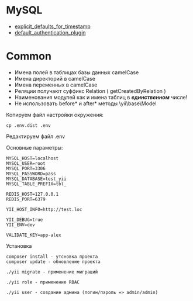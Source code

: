 MySQL
=====

* [explicit_defaults_for_timestamp](https://dev.mysql.com/doc/refman/5.7/en/server-system-variables.html#sysvar_explicit_defaults_for_timestamp)
* [default_authentication_plugin](https://dev.mysql.com/doc/refman/8.0/en/server-system-variables.html#sysvar_default_authentication_plugin)

Common
======

* Имена полей в таблицах базы данных camelCase
* Имена директорий в camelCase
* Имена переменных в camelCase
* Реляции получают суффикс Relation ( getCreatedByRelation )
* Наименования модулей как и имена таблиц в ***единственном*** числе!
* Не использовать before* и after* методы \yii\base\Model

Копируем файл настройки окружения:

```
cp .env.dist .env
```

Редактируем файл .env

Основные параметры:

```
MYSQL_HOST=localhost
MYSQL_USER=root
MYSQL_PORT=3306
MYSQL_PASSWORD=pass
MYSQL_DATABASE=test_yii
MYSQL_TABLE_PREFIX=tbl_

REDIS_HOST=127.0.0.1
REDIS_PORT=6379

YII_HOST_INFO=http://test.loc

YII_DEBUG=true
YII_ENV=dev

VALIDATE_KEY=app-alex
```
Установка

```
composer install - утсновка проекта
composer update - обновление проекта

./yii migrate - применение миграций

./yii role - применение RBAC

./yii user - создание админа (логин/пароль => admin/admin)
```
